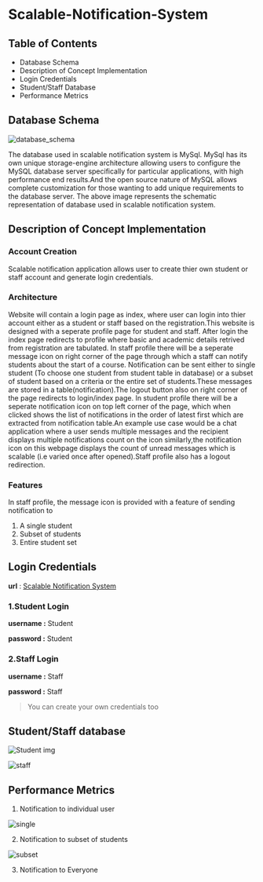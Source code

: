 # Scalable-Notification-System
## Table of Contents
- Database Schema
- Description of Concept Implementation
- Login Credentials
- Student/Staff Database
- Performance Metrics
## Database Schema
![database_schema](https://user-images.githubusercontent.com/67939612/87218556-e775b280-c2de-11ea-961d-8623d71e9d20.PNG)

The database used in scalable notification system is MySql. MySql has its own unique storage-engine architecture allowing users to configure the MySQL database server specifically for particular applications, with high performance end results.And the open source nature of MySQL allows complete customization for those wanting to add unique requirements to the database server. The above image represents the schematic representation of database used in scalable notification system.

## Description of Concept Implementation
### Account Creation

Scalable notification application allows user to create thier own student or staff account and generate login credentials.

### Architecture

Website will contain a login page as index, where user can login into thier account either as a student or staff based on the registration.This website is designed with a seperate profile page for student and staff. After login the index page redirects to profile where basic and academic details retrived from registration are tabulated. In staff profile there will be a seperate message icon on right corner of the page through which a staff can notify students about the start of a course. Notification can be sent either to single student (To choose one student from student table in database) or a subset of student based on a criteria or the entire set of students.These messages are stored in a table(notification).The logout button also on right corner of the page redirects to login/index page. In student profile there will be a seperate notification icon on top left corner of the page, which when clicked shows the list of notifications in the order of latest first which are extracted from notification table.An example use case would be a chat application where a user sends multiple messages and the recipient displays multiple notifications count on the icon similarly,the notification icon on this webpage displays the count of unread messages which is scalable (i.e varied once after opened).Staff profile also has a logout redirection.

### Features

In staff profile, the message icon is provided with a feature of sending notification to
1. A single student
2. Subset of students
3. Entire student set

##  Login Credentials

**url** : [Scalable Notification System](akshaya.epizy.com)
       
### 1.Student Login

**username :** Student

**password :** Student

### 2.Staff Login

**username :** Staff

**password :** Staff
>You can create your own credentials too

## Student/Staff database

![Student img](https://user-images.githubusercontent.com/67939612/87223435-db521b00-c307-11ea-909e-93a1c0dcb58b.PNG)

![staff](https://user-images.githubusercontent.com/67939612/87223558-fe30ff00-c308-11ea-9fe4-0a6e65e9fecf.PNG)

## Performance Metrics

1. Notification to individual user

![single](https://user-images.githubusercontent.com/67939612/87223670-c9717780-c309-11ea-842e-d90bc0c30c1f.PNG)

2. Notification to subset of students

![subset](https://user-images.githubusercontent.com/67939612/87223754-603e3400-c30a-11ea-84f4-158a646dd79d.PNG)

3. Notification to Everyone



